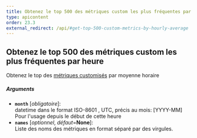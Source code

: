 ```yaml
---
title: Obtenez le top 500 des métriques custom les plus fréquentes par heure
type: apicontent
order: 23.3
external_redirect: /api/#get-top-500-custom-metrics-by-hourly-average
---
```


## Obtenez le top 500 des métriques custom les plus fréquentes par heure

Obtenez le top des [métriques customisés](/getting_started/custom_metrics/) par moyenne horaire

##### Arguments
* **`month`** [*obligatoire*]:  
    datetime dans le format ISO-8601 , UTC, précis au mois: [YYYY-MM] Pour l'usage depuis le début de cette heure
* **`names`** [*optionnel*, *défaut*=**None**]:  
  Liste des noms des métriques en format séparé par des virgules.
